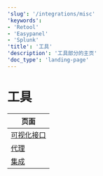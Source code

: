 ```yaml
---
'slug': '/integrations/misc'
'keywords':
- 'Retool'
- 'Easypanel'
- 'Splunk'
'title': '工具'
'description': '工具部分的主页'
'doc_type': 'landing-page'
---
```



# 工具

| 页面              |
|-------------------|
| [可视化接口](/interfaces/third-party/gui) |
| [代理](/interfaces/third-party/proxy)         |
| [集成](/interfaces/third-party/integrations)      |
